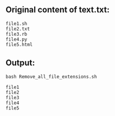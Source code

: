 ## Original content of text.txt:
```
file1.sh
file2.txt
file3.rb
file4.py
file5.html
```
## Output:
```
bash Remove_all_file_extensions.sh 
```
```
file1
file2
file3
file4
file5
```
